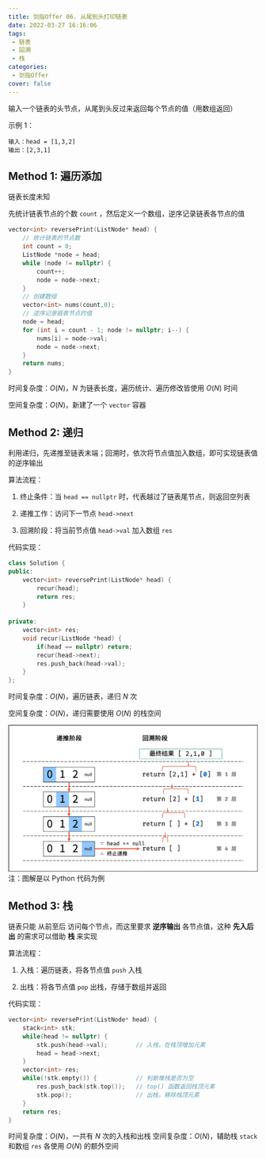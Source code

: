 ```yaml
---
title: 剑指Offer 06. 从尾到头打印链表
date: 2022-03-27 16:16:06
tags:
 - 链表
 - 回溯
 - 栈
categories:
 - 剑指Offer
cover: false
---
```


输入一个链表的头节点，从尾到头反过来返回每个节点的值（用数组返回）

示例 1：

    输入：head = [1,3,2]
    输出：[2,3,1]



## Method 1: 遍历添加

链表长度未知

先统计链表节点的个数 `count` ，然后定义一个数组，逆序记录链表各节点的值

```cpp
vector<int> reversePrint(ListNode* head) {
    // 统计链表的节点数
    int count = 0;
    ListNode *node = head;
    while (node != nullptr) {
        count++;
        node = node->next;
    }
    // 创建数组
    vector<int> nums(count,0);
    // 逆序记录链表节点的值
    node = head;
    for (int i = count - 1; node != nullptr; i--) {
        nums[i] = node->val;
        node = node->next;
    }
    return nums;
}
```

时间复杂度：$O(N)$，$N$ 为链表长度，遍历统计、遍历修改皆使用 $O(N)$ 时间

空间复杂度：$O(N)$，新建了一个 `vector` 容器


## Method 2: 递归
利用递归，先递推至链表末端；回溯时，依次将节点值加入数组，即可实现链表值的逆序输出

算法流程：

1. 终止条件：当 `head == nullptr` 时，代表越过了链表尾节点，则返回空列表

2. 递推工作：访问下一节点 `head->next`

3. 回溯阶段：将当前节点值 `head->val` 加入数组 `res`

代码实现：
```cpp
class Solution {
public:
    vector<int> reversePrint(ListNode* head) {
        recur(head);
        return res;
    }

private:
    vector<int> res;
    void recur(ListNode *head) {
        if(head == nullptr) return;
        recur(head->next);
        res.push_back(head->val);
    }
};
```

时间复杂度：$O(N)$，遍历链表，递归 $N$ 次

空间复杂度：$O(N)$，递归需要使用 $O(N)$ 的栈空间


![](剑指Offer06-从尾到头打印链表/1.png)
注：图解是以 Python 代码为例


## Method 3: 栈

链表只能 从前至后 访问每个节点，而这里要求 **逆序输出** 各节点值，这种 **先入后出** 的需求可以借助 **栈** 来实现

算法流程：

1. 入栈：遍历链表，将各节点值 `push` 入栈

2. 出栈：将各节点值 `pop` 出栈，存储于数组并返回

代码实现：
```cpp
vector<int> reversePrint(ListNode* head) {
    stack<int> stk;
    while(head != nullptr) {
        stk.push(head->val);        // 入栈，在栈顶增加元素
        head = head->next;
    }
    vector<int> res;
    while(!stk.empty()) {           // 判断堆栈是否为空
        res.push_back(stk.top());   // top() 函数返回栈顶元素
        stk.pop();                  // 出栈，移除栈顶元素
    }
    return res;
}
```

时间复杂度：$O(N)$，一共有 $N$ 次的入栈和出栈
空间复杂度：$O(N)$，辅助栈 `stack` 和数组 `res` 各使用 $O(N)$ 的额外空间
